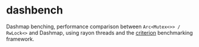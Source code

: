 # dashbench
Dashmap benching, performance comparison between `Arc<Mutex<>> / RwLock<>` and Dashmap, 
using rayon threads and the [criterion](https://github.com/bheisler/criterion.rs) benchmarking framework.
